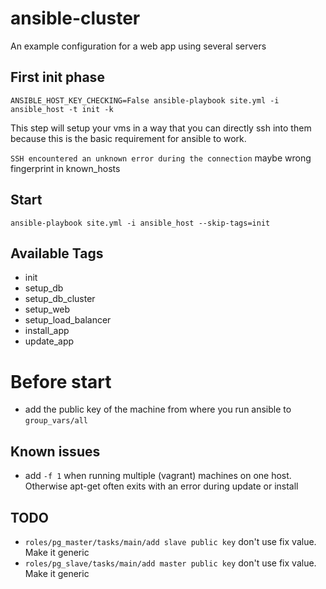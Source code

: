 ansible-cluster
===============

An example configuration for a web app using several servers

## First init phase
`ANSIBLE_HOST_KEY_CHECKING=False ansible-playbook site.yml -i ansible_host -t init -k`

This step will setup your vms in a way that you can directly ssh into them because this is the basic requirement for ansible to work.

`SSH encountered an unknown error during the connection`
maybe wrong fingerprint in known_hosts

## Start
`ansible-playbook site.yml -i ansible_host --skip-tags=init`

## Available Tags
* init
* setup_db
* setup_db_cluster
* setup_web
* setup_load_balancer
* install_app
* update_app

# Before start
* add the public key of the machine from where you run ansible to `group_vars/all`

## Known issues
* add `-f 1` when running multiple (vagrant) machines on one host. Otherwise apt-get often exits with an error during update or install

## TODO
* `roles/pg_master/tasks/main/add slave public key` don't use fix value. Make it generic
* `roles/pg_slave/tasks/main/add master public key` don't use fix value. Make it generic
